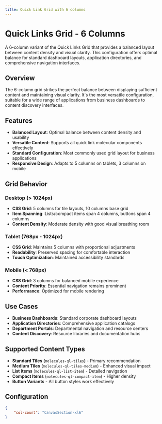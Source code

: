 ```yaml
---
title: Quick Link Grid with 6 columns
---
```


# Quick Links Grid - 6 Columns

A 6-column variant of the Quick Links Grid that provides a balanced layout between content density and visual clarity. This configuration offers optimal balance for standard dashboard layouts, application directories, and comprehensive navigation interfaces.

## Overview

The 6-column grid strikes the perfect balance between displaying sufficient content and maintaining visual clarity. It's the most versatile configuration, suitable for a wide range of applications from business dashboards to content discovery interfaces.

## Features

- **Balanced Layout**: Optimal balance between content density and usability
- **Versatile Content**: Supports all quick link molecular components effectively
- **Standard Configuration**: Most commonly used grid layout for business applications
- **Responsive Design**: Adapts to 5 columns on tablets, 3 columns on mobile

## Grid Behavior

### Desktop (> 1024px)
- **CSS Grid**: 5 columns for tile layouts, 10 columns base grid
- **Item Spanning**: Lists/compact items span 4 columns, buttons span 4 columns
- **Content Density**: Moderate density with good visual breathing room

### Tablet (768px - 1024px)
- **CSS Grid**: Maintains 5 columns with proportional adjustments
- **Readability**: Preserved spacing for comfortable interaction
- **Touch Optimization**: Maintained accessibility standards

### Mobile (< 768px)
- **CSS Grid**: 3 columns for balanced mobile experience
- **Content Priority**: Essential navigation remains prominent
- **Performance**: Optimized for mobile rendering

## Use Cases

- **Business Dashboards**: Standard corporate dashboard layouts
- **Application Directories**: Comprehensive application catalogs
- **Department Portals**: Departmental navigation and resource centers
- **Content Discovery**: Resource libraries and documentation hubs

## Supported Content Types

- **Standard Tiles** (`molecules-ql-tiles`) - Primary recommendation
- **Medium Tiles** (`molecules-ql-tiles-medium`) - Enhanced visual impact
- **List Items** (`molecules-ql-list-item`) - Detailed navigation
- **Compact Items** (`molecules-ql-compact-item`) - Higher density
- **Button Variants** - All button styles work effectively

## Configuration

```json
{
    "col-count": "CanvasSection-xl6"
}
```
